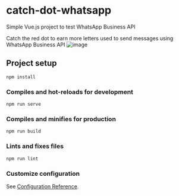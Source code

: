 # catch-dot-whatsapp
Simple Vue.js project to test WhatsApp Business API

Catch the red dot to earn more letters used to send messages using WhatsApp Business API
![image](https://user-images.githubusercontent.com/87750410/222954251-b9367d43-e143-4261-8a26-43d44f83e839.png)

## Project setup
```
npm install
```

### Compiles and hot-reloads for development
```
npm run serve
```

### Compiles and minifies for production
```
npm run build
```

### Lints and fixes files
```
npm run lint
```

### Customize configuration
See [Configuration Reference](https://cli.vuejs.org/config/).

